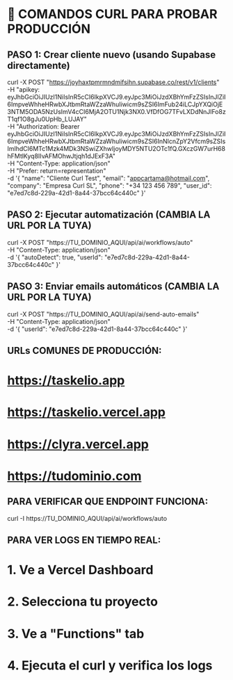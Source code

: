 # 🚀 COMANDOS CURL PARA PROBAR PRODUCCIÓN

## PASO 1: Crear cliente nuevo (usando Supabase directamente)
curl -X POST "https://joyhaxtpmrmndmifsihn.supabase.co/rest/v1/clients" \
  -H "apikey: eyJhbGciOiJIUzI1NiIsInR5cCI6IkpXVCJ9.eyJpc3MiOiJzdXBhYmFzZSIsInJlZiI6ImpveWhheHRwbXJtbmRtaWZzaWhuIiwicm9sZSI6ImFub24iLCJpYXQiOjE3NTM5ODA5NzUsImV4cCI6MjA2OTU1Njk3NX0.VfDfOG7TFvLXDdNnJlFo8zT1qf1O8gJu0UpHb_LUJAY" \
  -H "Authorization: Bearer eyJhbGciOiJIUzI1NiIsInR5cCI6IkpXVCJ9.eyJpc3MiOiJzdXBhYmFzZSIsInJlZiI6ImpveWhheHRwbXJtbmRtaWZzaWhuIiwicm9sZSI6InNlcnZpY2Vfcm9sZSIsImlhdCI6MTc1Mzk4MDk3NSwiZXhwIjoyMDY5NTU2OTc1fQ.GXczGW7urH68hFMtlKyq8IIvAFMOhwJtjqh1dJExF3A" \
  -H "Content-Type: application/json" \
  -H "Prefer: return=representation" \
  -d '{
    "name": "Cliente Curl Test",
    "email": "appcartama@hotmail.com",
    "company": "Empresa Curl SL",
    "phone": "+34 123 456 789",
    "user_id": "e7ed7c8d-229a-42d1-8a44-37bcc64c440c"
  }'

## PASO 2: Ejecutar automatización (CAMBIA LA URL POR LA TUYA)
curl -X POST "https://TU_DOMINIO_AQUI/api/ai/workflows/auto" \
  -H "Content-Type: application/json" \
  -d '{
    "autoDetect": true,
    "userId": "e7ed7c8d-229a-42d1-8a44-37bcc64c440c"
  }'

## PASO 3: Enviar emails automáticos (CAMBIA LA URL POR LA TUYA)
curl -X POST "https://TU_DOMINIO_AQUI/api/ai/send-auto-emails" \
  -H "Content-Type: application/json" \
  -d '{
    "userId": "e7ed7c8d-229a-42d1-8a44-37bcc64c440c"
  }'

## URLs COMUNES DE PRODUCCIÓN:
# https://taskelio.app
# https://taskelio.vercel.app
# https://clyra.vercel.app
# https://tudominio.com

## PARA VERIFICAR QUE ENDPOINT FUNCIONA:
curl -I https://TU_DOMINIO_AQUI/api/ai/workflows/auto

## PARA VER LOGS EN TIEMPO REAL:
# 1. Ve a Vercel Dashboard
# 2. Selecciona tu proyecto
# 3. Ve a "Functions" tab
# 4. Ejecuta el curl y verifica los logs
